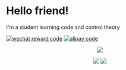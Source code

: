 # Hello friend!

I'm a student learning code and control theory

[![wechat reward code](https://img.shields.io/badge/_-wechat-green?logo=WeChat)](pics/RewardCode_wechat.jpg)
[![alipay code](https://img.shields.io/badge/_-alipay-blue?logo=Alipay)](pics/QRcode_alipay.jpg)

<p align="center">
<img src="https://github-profile-summary-cards.vercel.app/api/cards/profile-details?username=xsro&theme=nord_bright" />
</p>

<p align="center">
<img src="https://github-profile-summary-cards.vercel.app/api/cards/most-commit-language?username=xsro&theme=nord_bright" />
<img src="https://github-profile-summary-cards.vercel.app/api/cards/productive-time?username=xsro&theme=nord_bright" />
</p>
